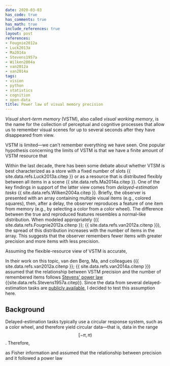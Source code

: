 ```yaml
---
date: 2020-03-03
has_code: true
has_comments: true
has_math: true
include_references: true
layout: post
references:
- Fougnie2012a
- Luck2013a
- Ma2014a
- Stevens1957a
- Wilken2004a
- van2012a
- van2014a
tags:
- vision
- python
- statistics
- cognition
- open-data
title: Power law of visual memory precision
---
```


_Visual short-term memory_ (VSTM), also called _visual working memory_, is the name for the collection of perceptual and
cognitive processes that allow us to remember visual scenes for up to several seconds after they have disappeared from
view.

VSTM is limited—we can't remember everything we have seen. One popular hypothesis concerning the limits of VSTM is that
we have a finite amount of VSTM resource that 


Within the last decade, there has been some debate about whether VTSM is best characterized as a store with a fixed
number of slots {{ site.data.refs.Luck2013a.citep }} or as a resource that is distributed flexibly between all items in
a scene {{ site.data.refs.Ma2014a.citep }}. One of the key findings in support of the latter view comes from 
*delayed-estimation tasks* {{ site.data.refs.Wilken2004a.citep }}. Briefly, the observer is presented with an array containing multiple visual items (e.g.,
colored squares), then, after a delay, the observer reproduces a feature of one item from memory (e.g.,
by selecting a color from a color wheel). The difference between the true and reproduced features resembles a
normal-like distribution. When modeled appropriately ({{ site.data.refs.Fougnie2012a.citenp }};
{{ site.data.refs.van2012a.citenp }}), the spread of this distribution increases with the number of items in the
array. This suggests that the observer remembers fewer items with greater precision and more items with less precision.

Assuming the flexible-resource view of VSTM is accurate, 

In their work on this topic, van den Berg, Ma, and colleagues ({{ site.data.refs.van2012a.citenp }}; {{ site.data.refs.van2014a.citenp }})
assumed that the relationship between VSTM precision and the number of remembered items follows [Stevens' power law](https://en.wikipedia.org/wiki/Stevens%27s_power_law)
{{site.data.refs.Stevens1957a.citep}}. Since the data from several delayed-estimation tasks are [publicly available](https://www.cns.nyu.edu/malab/resources.html),
I decided to test this assumption here.

## Background

Delayed-estimation tasks typically use a circular response system, such as a color wheel, and therefore yield circular
data—that is, data in the range $$[-\pi, \pi)$$. Therefore,


as Fisher information and assumed that the relationship between precision and it followed a power law